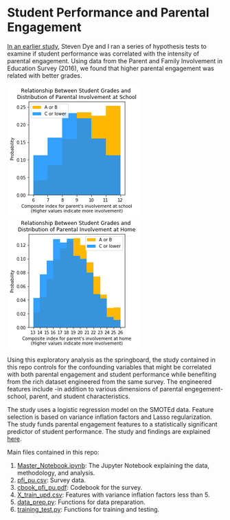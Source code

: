 # Student Performance and Parental Engagement

[In an earlier study](https://github.com/anilca-lab/FIS-Mod3-Project), Steven Dye and I ran a series of hypothesis tests to examine if student performance was correlated with the intensity of parental engagement. Using data from the Parent and Family Involvement in Education Survey (2016), we found that higher parental engagement was related with better grades.

<img src="school-involvement.png"> <img src="home-involvement.png">

Using this exploratory analysis as the springboard, the study contained in this repo controls for the confounding variables that might be correlated with both parental engagement and student performance while benefiting from the rich dataset engineered from the same survey. The engineered features include -in addition to various dimensions of parental engegement- school, parent, and student characteristics. 

The study uses a logistic regression model on the SMOTEd data. Feature selection is based on variance inflation factors and Lasso regularization. The study funds parental engagement features to a statistically significant predictor of student performance. The study and findings are explained [here]().

Main files contained in this repo:

1. [Master_Notebook.ipynb](https://github.com/anilca-lab/parental-involvement-to-education/blob/master/Master_Notebook.ipynb): The Jupyter Notebook explaining the data, methodology, and analysis.
2. [pfi_pu.csv](https://github.com/anilca-lab/parental-involvement-to-education/blob/master/data/pfi_pu.csv): Survey data.
3. [cbook_pfi_pu.pdf](https://github.com/anilca-lab/parental-involvement-to-education/blob/master/data/cbook_pfi_pu.pdf): Codebook for the survey.
4. [X_train_upd.csv](https://github.com/anilca-lab/parental-involvement-to-education/blob/master/X_train_upd.csv): Features with variance inflation factors less than 5.
5. [data_prep.py](https://github.com/anilca-lab/parental-involvement-to-education/blob/master/data_prep.py): Functions for data preparation.
6. [training_test.py](https://github.com/anilca-lab/parental-involvement-to-education/blob/master/training_test.py): Functions for training and testing.
